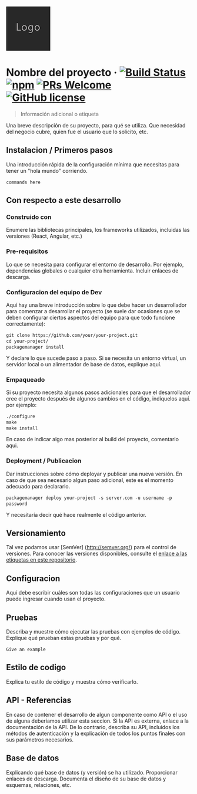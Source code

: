![Logo del proyecto project](./images/logo.sample.png)

# Nombre del proyecto &middot; [![Build Status](https://img.shields.io/travis/npm/npm/latest.svg?style=flat-square)](https://travis-ci.org/npm/npm) [![npm](https://img.shields.io/npm/v/npm.svg?style=flat-square)](https://www.npmjs.com/package/npm) [![PRs Welcome](https://img.shields.io/badge/PRs-welcome-brightgreen.svg?style=flat-square)](http://makeapullrequest.com) [![GitHub license](https://img.shields.io/badge/license-MIT-blue.svg?style=flat-square)](https://github.com/your/your-project/blob/master/LICENSE)
> Información adicional o etiqueta

Una breve descripción de su proyecto, para qué se utiliza.
Que necesidad del negocio cubre, quien fue el usuario que lo solicito, etc.

## Instalacion / Primeros pasos

Una introducción rápida de la configuración mínima que necesitas para tener un "hola mundo"
corriendo.

```shell
commands here
```

## Con respecto a este desarrollo

### Construido con 

Enumere las bibliotecas principales, los frameworks utilizados, incluidas las versiones (React, Angular, etc.)

### Pre-requisitos

Lo que se necesita para configurar el entorno de desarrollo. Por ejemplo, dependencias globales o cualquier otra herramienta. Incluir enlaces de descarga.


### Configuracion del equipo de Dev

Aquí hay una breve introducción sobre lo que debe hacer un desarrollador para comenzar a desarrollar
el proyecto (se suele dar ocasiones que se deben configurar ciertos aspectos del equipo para que todo funcione correctamente):

```shell
git clone https://github.com/your/your-project.git
cd your-project/
packagemanager install
```

Y declare lo que sucede paso a paso. Si se necesita un entorno virtual, un servidor local o un alimentador de base de datos, explique aquí.


### Empaqueado

Si su proyecto necesita algunos pasos adicionales para que el desarrollador cree el proyecto después de algunos cambios en el código, indíquelos aquí. por ejemplo:

```shell
./configure
make
make install
```

En caso de indicar algo mas posterior al build del proyecto, comentarlo aqui.

### Deployment / Publicacion

Dar instrucciones sobre cómo deployar y publicar una nueva versión.
En caso de que sea necesario algun paso adicional, este es el momento adecuado para declararlo.

```shell
packagemanager deploy your-project -s server.com -u username -p password
```

Y necesitaría decir qué hace realmente el código anterior.

## Versionamiento

Tal vez podamos usar [SemVer] (http://semver.org/) para el control de versiones. Para conocer las versiones disponibles, consulte el [enlace a las etiquetas en este repositorio](/tags).

## Configuracion

Aquí debe escribir cuáles son todas las configuraciones que un usuario puede ingresar cuando
usan el proyecto.

## Pruebas

Describa y muestre cómo ejecutar las pruebas con ejemplos de código.
Explique qué prueban estas pruebas y por qué.

```shell
Give an example
```

## Estilo de codigo

Explica tu estilo de código y muestra cómo verificarlo.

## API - Referencias

En caso de contener el desarrollo de algun componente como API o el uso de alguna deberiamos utilizar esta seccion.
Si la API es externa, enlace a la documentación de la API. De lo contrario, describa su API, incluidos los métodos de autenticación y la explicación de todos los puntos finales con sus parámetros necesarios.

## Base de datos

Explicando qué base de datos (y versión) se ha utilizado. Proporcionar enlaces de descarga.
Documenta el diseño de su base de datos y esquemas, relaciones, etc.
